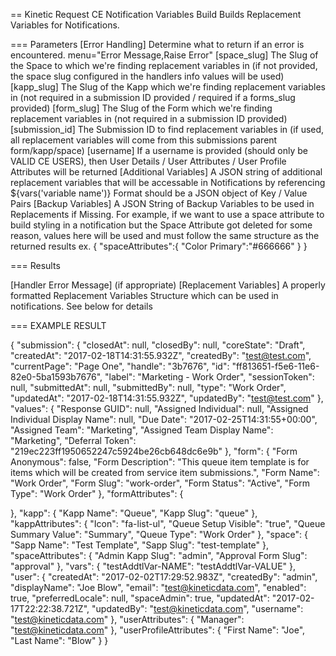 == Kinetic Request CE Notification Variables Build
Builds Replacement Variables for Notifications.

=== Parameters
[Error Handling]
  Determine what to return if an error is encountered.  menu="Error Message,Raise Error"
[space_slug]
  The Slug of the Space to which we're finding replacement variables in
  (if not provided, the space slug configured in the handlers info values will be used)
[kapp_slug]
  The Slug of the Kapp which we're finding replacement variables in 
  (not required in a submission ID provided / required if a forms_slug provided)
[form_slug]
  The Slug of the Form which we're finding replacement variables in 
  (not required in a submission ID provided)
[submission_id]
  The Submission ID to find replacement variables in 
  (if used, all replacement variables will come from this submissions parent form/kapp/space)
[username]
  If a username is provided (should only be VALID CE USERS), then User Details / User Attributes / User Profile Attributes will be returned
[Additional Variables]
  A JSON string of additional replacement variables that will be accessable in Notifications by referencing
  ${vars('variable name')}
  Format should be a JSON object of Key / Value Pairs 
[Backup Variables]
  A JSON String of Backup Variables to be used in Replacements if Missing. 
  For example, if we want to use a space attribute to build styling in a notification but 
  the Space Attribute got deleted for some reason, values here will be used and must follow 
  the same structure as the returned results
  ex. {
        "spaceAttributes":{
                            "Color Primary":"#666666"
                          }
      }

=== Results

[Handler Error Message] (if appropriate)
[Replacement Variables]
   A properly formatted Replacement Variables Structure which can be used in notifications. See below for details

=== EXAMPLE RESULT

{
  "submission": {
    "closedAt": null,
    "closedBy": null,
    "coreState": "Draft",
    "createdAt": "2017-02-18T14:31:55.932Z",
    "createdBy": "test@test.com",
    "currentPage": "Page One",
    "handle": "3b7676",
    "id": "ff813651-f5e6-11e6-82e0-5ba1593b7676",
    "label": "Marketing - Work Order",
    "sessionToken": null,
    "submittedAt": null,
    "submittedBy": null,
    "type": "Work Order",
    "updatedAt": "2017-02-18T14:31:55.932Z",
    "updatedBy": "test@test.com"
  },
  "values": {
    "Response GUID": null,
    "Assigned Individual": null,
    "Assigned Individual Display Name": null,
    "Due Date": "2017-02-25T14:31:55+00:00",
    "Assigned Team": "Marketing",
    "Assigned Team Display Name": "Marketing",
    "Deferral Token": "219ec223ff1950652247c5924be26cb648dc6e9b"
  },
  "form": {
    "Form Anonymous": false,
    "Form Description": "This queue item template is for items which will be created from service item submissions.",
    "Form Name": "Work Order",
    "Form Slug": "work-order",
    "Form Status": "Active",
    "Form Type": "Work Order"
  },
  "formAttributes": {
    
  },
  "kapp": {
    "Kapp Name": "Queue",
    "Kapp Slug": "queue"
  },
  "kappAttributes": {
    "Icon": "fa-list-ul",
    "Queue Setup Visible": "true",
    "Queue Summary Value": "Summary",
    "Queue Type": "Work Order"
  },
  "space": {
    "Sapp Name": "Test Template",
    "Sapp Slug": "test-template"
  },
  "spaceAttributes": {
    "Admin Kapp Slug": "admin",
    "Approval Form Slug": "approval"
  },
  "vars": {
    "testAddtlVar-NAME": "testAddtlVar-VALUE"
  },
  "user": {
    "createdAt": "2017-02-02T17:29:52.983Z",
    "createdBy": "admin",
    "displayName": "Joe Blow",
    "email": "test@kineticdata.com",
    "enabled": true,
    "preferredLocale": null,
    "spaceAdmin": true,
    "updatedAt": "2017-02-17T22:22:38.721Z",
    "updatedBy": "test@kineticdata.com",
    "username": "test@kineticdata.com"
  },
  "userAttributes": {
    "Manager": "test@kineticdata.com"
  },
  "userProfileAttributes": {
    "First Name": "Joe",
    "Last Name": "Blow"
  }
}

